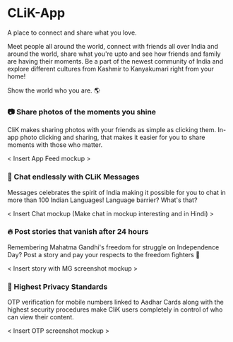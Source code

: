 # CLiK-App

A place to connect and share what you love.

Meet people all around the world, connect with friends all over India and around the world, share what you're upto and see how friends and family are having their moments. Be a part of the newest community of India and explore different cultures from Kashmir to Kanyakumari right from your home!

Show the world who you are. :earth_americas:

### :camera: Share photos of the moments you shine 

CliK makes sharing photos with your friends as simple as clicking them. In-app photo clicking and sharing, that makes it easier for you to share moments with those who matter.

< Insert App Feed mockup >

### :couple: Chat endlessly with CLiK Messages

Messages celebrates the spirit of India making it possible for you to chat in more than 100 Indian Languages! Language barrier? What's that?

< Insert Chat mockup (Make chat in mockup interesting and in Hindi) >

### :fire: Post stories that vanish after 24 hours 

Remembering Mahatma Gandhi's freedom for struggle on Independence Day? Post a story and pay your respects to the freedom fighters :triangular_flag_on_post:

< Insert story with MG screenshot mockup >

### :key: Highest Privacy Standards

OTP verification for mobile numbers linked to Aadhar Cards along with the highest security procedures make CliK users completely in control of who can view their content.

< Insert OTP screenshot mockup >


